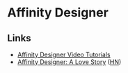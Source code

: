 # Affinity Designer

## Links

* [Affinity Designer Video Tutorials](https://forum.affinity.serif.com/index.php?/topic/10815-official-affinity-designer-video-tutorials-70/)
* [Affinity Designer: A Love Story](https://design.infinum.com/case/affinity-designer-a-love-story) \([HN](https://news.ycombinator.com/item?id=22711537)\)

